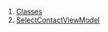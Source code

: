 

1. [Classes](file-___home_harshil_Desktop_open-source_palisadoes_talawa_lib_view_model_after_auth_view_models_chat_view_models_select_contact_view_model/#classes)
2. [SelectContactViewModel](file-___home_harshil_Desktop_open-source_palisadoes_talawa_lib_view_model_after_auth_view_models_chat_view_models_select_contact_view_model/SelectContactViewModel-class.html)

